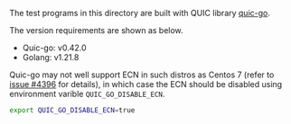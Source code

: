 The test programs in this directory are built with QUIC library [quic-go](https://github.com/quic-go/quic-go).

The version requirements are shown as below.
* Quic-go: v0.42.0
* Golang: v1.21.8

Quic-go may not well support ECN in such distros as Centos 7 (refer to [issue #4396](https://github.com/quic-go/quic-go/issues/4396) for details), in which case the ECN should be disabled using environment varible `QUIC_GO_DISABLE_ECN`.

```sh
export QUIC_GO_DISABLE_ECN=true
```
